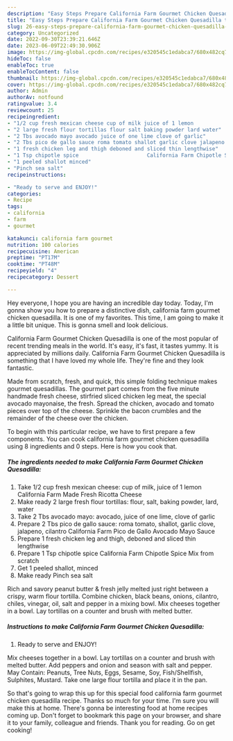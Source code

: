 ```yaml
---
description: "Easy Steps Prepare California Farm Gourmet Chicken Quesadilla the Very Delicious}"
title: "Easy Steps Prepare California Farm Gourmet Chicken Quesadilla the Very Delicious}"
slug: 26-easy-steps-prepare-california-farm-gourmet-chicken-quesadilla-the-very-delicious
category: Uncategorized
date: 2022-09-30T23:39:21.646Z
date: 2023-06-09T22:49:30.906Z
image: https://img-global.cpcdn.com/recipes/e320545c1edabca7/680x482cq70/california-farm-gourmet-chicken-quesadilla-recipe-main-photo.jpg
hideToc: false
enableToc: true
enableTocContent: false
thumbnail: https://img-global.cpcdn.com/recipes/e320545c1edabca7/680x482cq70/california-farm-gourmet-chicken-quesadilla-recipe-main-photo.jpg
cover: https://img-global.cpcdn.com/recipes/e320545c1edabca7/680x482cq70/california-farm-gourmet-chicken-quesadilla-recipe-main-photo.jpg
author: Admin
authorAv: notfound
ratingvalue: 3.4
reviewcount: 25
recipeingredient:
- "1/2 cup fresh mexican cheese cup of milk juice of 1 lemon                      California Farm Made Fresh Ricotta Cheese"
- "2 large fresh flour tortillas flour salt baking powder lard water"
- "2 Tbs avocado mayo avocado juice of one lime clove of garlic"
- "2 Tbs pico de gallo sauce roma tomato shallot garlic clove jalapeno cilantro                      California Farm Pico de Gallo Avocado Mayo Sauce"
- "1 fresh chicken leg and thigh deboned and sliced thin lengthwise"
- "1 Tsp chipotle spice                      California Farm Chipotle Spice Mix from scratch"
- "1 peeled shallot minced"
- "Pinch sea salt"
recipeinstructions:

- "Ready to serve and ENJOY!"
categories:
- Recipe
tags:
- california
- farm
- gourmet

katakunci: california farm gourmet 
nutrition: 100 calories
recipecuisine: American
preptime: "PT17M"
cooktime: "PT48M"
recipeyield: "4"
recipecategory: Dessert

---
```



Hey everyone, I hope you are having an incredible day today. Today, I'm gonna show you how to prepare a distinctive dish, california farm gourmet chicken quesadilla. It is one of my favorites. This time, I am going to make it a little bit unique. This is gonna smell and look delicious.

California Farm Gourmet Chicken Quesadilla is one of the most popular of recent trending meals in the world. It's easy, it's fast, it tastes yummy. It is appreciated by millions daily. California Farm Gourmet Chicken Quesadilla is something that I have loved my whole life. They're fine and they look fantastic.

Made from scratch, fresh, and quick, this simple folding technique makes gourmet quesadillas. The gourmet part comes from the five minute handmade fresh cheese, stirfried sliced chicken leg meat, the special avocado mayonaise, the fresh. Spread the chicken, avocado and tomato pieces over top of the cheese. Sprinkle the bacon crumbles and the remainder of the cheese over the chicken.


To begin with this particular recipe, we have to first prepare a few components. You can cook california farm gourmet chicken quesadilla using 8 ingredients and 0 steps. Here is how you cook that.

<!--inarticleads1-->

##### The ingredients needed to make California Farm Gourmet Chicken Quesadilla:

1. Take 1/2 cup fresh mexican cheese: cup of milk, juice of 1 lemon                      California Farm Made Fresh Ricotta Cheese
1. Make ready 2 large fresh flour tortillas: flour, salt, baking powder, lard, water
1. Take 2 Tbs avocado mayo: avocado, juice of one lime, clove of garlic
1. Prepare 2 Tbs pico de gallo sauce: roma tomato, shallot, garlic clove, jalapeno, cilantro                      California Farm Pico de Gallo Avocado Mayo Sauce
1. Prepare 1 fresh chicken leg and thigh, deboned and sliced thin lengthwise
1. Prepare 1 Tsp chipotle spice                      California Farm Chipotle Spice Mix from scratch
1. Get 1 peeled shallot, minced
1. Make ready Pinch sea salt


Rich and savory peanut butter &amp; fresh jelly melted just right between a crispy, warm flour tortilla. Combine chicken, black beans, onions, cilantro, chiles, vinegar, oil, salt and pepper in a mixing bowl. Mix cheeses together in a bowl. Lay tortillas on a counter and brush with melted butter. 

<!--inarticleads2-->

##### Instructions to make California Farm Gourmet Chicken Quesadilla:


1. Ready to serve and ENJOY!

Mix cheeses together in a bowl. Lay tortillas on a counter and brush with melted butter. Add peppers and onion and season with salt and pepper. May Contain: Peanuts, Tree Nuts, Eggs, Sesame, Soy, Fish/Shellfish, Sulphites, Mustard. Take one large flour tortilla and place it in the pan. 

So that's going to wrap this up for this special food california farm gourmet chicken quesadilla recipe. Thanks so much for your time. I'm sure you will make this at home. There's gonna be interesting food at home recipes coming up. Don't forget to bookmark this page on your browser, and share it to your family, colleague and friends. Thank you for reading. Go on get cooking!
